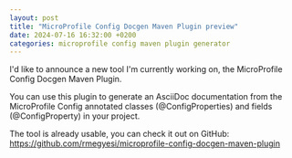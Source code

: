 ```yaml
---
layout: post
title: "MicroProfile Config Docgen Maven Plugin preview"
date: 2024-07-16 16:32:00 +0200
categories: microprofile config maven plugin generator
---
```


I'd like to announce a new tool I'm currently working on, the MicroProfile Config Docgen Maven Plugin.

You can use this plugin to generate an AsciiDoc documentation from the MicroProfile Config annotated classes
(@ConfigProperties) and fields (@ConfigProperty) in your project.

The tool is already usable, you can check it out on GitHub: https://github.com/rmegyesi/microprofile-config-docgen-maven-plugin
